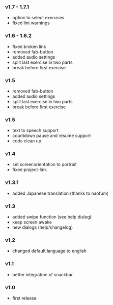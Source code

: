 ### v1.7 - 1.7.1
- option to select exercises
- fixed lint warnings

### v1.6 - 1.6.2
- fixed broken link
- removed fab-button
- added audio settings
- split last exercise in two parts
- break before first exercise

### v1.5
- removed fab-button
- added audio settings
- split last exercise in two parts
- break before first exercise

### v1.5
- text to speech support
- countdown pause and resume support
- code clean up

### v1.4

- set screenorientation to portrait
- fixed project-link

### v1.3.1

- added Japanese translation (thanks to naofum)

### v1.3

- added swipe function (see help dialog)
- keep screen awake
- new dialogs (help/changelog)

### v1.2

- changed default language to english

### v1.1

- better integration of snackbar

### v1.0

- first release

